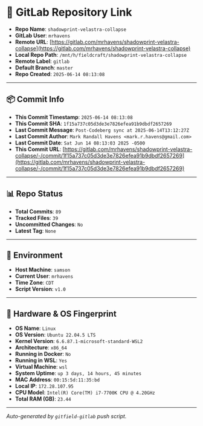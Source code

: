 # 🔗 GitLab Repository Link

- **Repo Name**: `shadowprint-velastra-collapse`
- **GitLab User**: `mrhavens`
- **Remote URL**: [https://gitlab.com/mrhavens/shadowprint-velastra-collapse](https://gitlab.com/mrhavens/shadowprint-velastra-collapse)
- **Local Repo Path**: `/mnt/h/fieldcraft/shadowprint-velastra-collapse`
- **Remote Label**: `gitlab`
- **Default Branch**: `master`
- **Repo Created**: `2025-06-14 08:13:08`

---

## 📦 Commit Info

- **This Commit Timestamp**: `2025-06-14 08:13:08`
- **This Commit SHA**: `1f15a737c05d3de3e7826efea91b9dbdf2657269`
- **Last Commit Message**: `Post-Codeberg sync at 2025-06-14T13:12:27Z`
- **Last Commit Author**: `Mark Randall Havens <mark.r.havens@gmail.com>`
- **Last Commit Date**: `Sat Jun 14 08:13:03 2025 -0500`
- **This Commit URL**: [https://gitlab.com/mrhavens/shadowprint-velastra-collapse/-/commit/1f15a737c05d3de3e7826efea91b9dbdf2657269](https://gitlab.com/mrhavens/shadowprint-velastra-collapse/-/commit/1f15a737c05d3de3e7826efea91b9dbdf2657269)

---

## 📊 Repo Status

- **Total Commits**: `89`
- **Tracked Files**: `39`
- **Uncommitted Changes**: `No`
- **Latest Tag**: `None`

---

## 🧽 Environment

- **Host Machine**: `samson`
- **Current User**: `mrhavens`
- **Time Zone**: `CDT`
- **Script Version**: `v1.0`

---

## 🧬 Hardware & OS Fingerprint

- **OS Name**: `Linux`
- **OS Version**: `Ubuntu 22.04.5 LTS`
- **Kernel Version**: `6.6.87.1-microsoft-standard-WSL2`
- **Architecture**: `x86_64`
- **Running in Docker**: `No`
- **Running in WSL**: `Yes`
- **Virtual Machine**: `wsl`
- **System Uptime**: `up 3 days, 14 hours, 45 minutes`
- **MAC Address**: `00:15:5d:11:35:bd`
- **Local IP**: `172.28.107.95`
- **CPU Model**: `Intel(R) Core(TM) i7-7700K CPU @ 4.20GHz`
- **Total RAM (GB)**: `23.44`

---

_Auto-generated by `gitfield-gitlab` push script._

